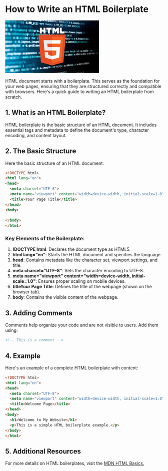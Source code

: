 # How to Write an HTML Boilerplate
![html](https://github.com/EdwardKim030391/intro-to-markdown-lab/blob/main/images.jpeg)

HTML document starts with a boilerplate. This serves as the foundation for your web pages, ensuring that they are structured correctly and compatible with browsers. Here's a quick guide to writing an HTML boilerplate from scratch.

## 1. What is an HTML Boilerplate?
HTML boilerplate is the basic structure of an HTML document. It includes essential tags and metadata to define the document's type, character encoding, and content layout.

## 2. The Basic Structure
Here the basic structure of an HTML document:

```html
<!DOCTYPE html>
<html lang="en">
<head>
  <meta charset="UTF-8">
  <meta name="viewport" content="width=device-width, initial-scale=1.0">
  <title>Your Page Title</title>
</head>
<body>
  
</body>
</html>
```

### Key Elements of the Boilerplate:
1. **!DOCTYPE html**: Declares the document type as HTML5.
2. **html lang="en"**: Starts the HTML document and specifies the language.
3. **head**: Contains metadata like the character set, viewport settings, and title.
4. **meta charset="UTF-8"**: Sets the character encoding to UTF-8.
5. **meta name="viewport" content="width=device-width, initial-scale=1.0"**: Ensures proper scaling on mobile devices.
6. **titleYour Page Title</title>**: Defines the title of the webpage (shown on the browser tab).
7. **body**: Contains the visible content of the webpage.

## 3. Adding Comments
Comments help organize your code and are not visible to users. Add them using:

```html
<!-- This is a comment -->
```

## 4. Example
Here's an example of a complete HTML boilerplate with content:

```html
<!DOCTYPE html>
<html lang="en">
<head>
  <meta charset="UTF-8">
  <meta name="viewport" content="width=device-width, initial-scale=1.0">
  <title>Welcome Page</title>
</head>
<body>
  <h1>Welcome to My Website</h1>
  <p>This is a simple HTML boilerplate example.</p>
</body>
</html>
```

## 5. Additional Resources
For more details on HTML boilerplates, visit the [MDN HTML Basics.](https://developer.mozilla.org/en-US/docs/Learn/Getting_started_with_the_web/HTML_basics)

